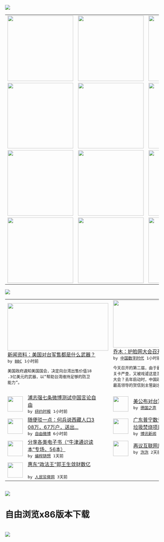 

<a href="https://github.com/greatfire/z/raw/master/FreeBrowser.apk"><img src="https://raw.githubusercontent.com/greatfire/wiki/master/x/header.png" /></a><table><tr><td width="262" align="center" valign="center"><a href="https://github.com/greatfire/wiki/wiki/nyt" title="纽约时报中文网 国际纵览"><img src="https://raw.githubusercontent.com/greatfire/wiki/master/x/nyt_flag.png" width="215"/></a></td><td width="262" align="center" valign="center"><a href="https://github.com/greatfire/wiki/wiki/dw" title=""><img src="https://raw.githubusercontent.com/greatfire/wiki/master/x/dw_flag.png" width="215"/></a></td><td width="262" align="center" valign="center"><a href="https://github.com/greatfire/wiki/wiki/rmjd" title=""><img src="https://raw.githubusercontent.com/greatfire/wiki/master/x/rmjd_flag.png" width="215"/></a></td></tr><tr><td width="262" align="center" valign="center"><a href="https://github.com/paopaonetizen/website" title="泡泡 - 未经审查的互联网信息"><img src="https://raw.githubusercontent.com/greatfire/wiki/master/x/pp_flag.png" width="215"/></a></td><td width="262" align="center" valign="center"><a href="https://github.com/getlantern/mirror" title="以及自由微博和GreatFire.org官方中文论坛"><img src="https://raw.githubusercontent.com/greatfire/wiki/master/x/lantern_flag.png" width="215"/></a></td><td width="262" align="center" valign="center"><a href="https://github.com/cdtmirrors/m/" title=""><img src="https://raw.githubusercontent.com/greatfire/wiki/master/x/cdt_flag.png" width="215"/></a></td></tr><tr><td width="262" align="center" valign="center"><a href="https://github.com/program-think/blog" title="编程随想的博客"><img src="https://raw.githubusercontent.com/greatfire/wiki/master/x/pt_flag.png" width="215"/></a></td><td width="262" align="center" valign="center"><a href="https://github.com/greatfire/wiki/wiki/bbc" title=""><img src="https://raw.githubusercontent.com/greatfire/wiki/master/x/bbc_flag.png" width="215"/></a></td><td width="262" align="center" valign="center"><a href="https://github.com/freeweibo/s" title="自由微博 - 匿名和不受屏蔽的新浪微博搜索"><img src="https://raw.githubusercontent.com/greatfire/wiki/master/x/fw_flag.png" width="215"/></a></td></tr><tr><td width="262" align="center" valign="center"><a href="https://github.com/greatfire/wiki/wiki/google" title=""><img src="https://raw.githubusercontent.com/greatfire/wiki/master/x/google_flag.png" width="215"/></a></td><td width="262" align="center" valign="center"><a href="https://github.com/bxnews/boxun" title=""><img src="https://raw.githubusercontent.com/greatfire/wiki/master/x/bx_flag.png" width="215"/></a></td><td width="262" align="center" valign="center"><a href="https://github.com/greatfire/wiki/wiki/open-source" title="欢迎访问GreatFire.org开发者项目网站"><img src="https://raw.githubusercontent.com/greatfire/wiki/master/x/open-source_flag.png" width="215"/></a></td></tr></table><img src="https://raw.githubusercontent.com/greatfire/wiki/master/x/newsfeed text.png" /><table cols="4"><tr><td colspan="2" width="380"><a href="http://www.bbc.com/zhongwen/simp/china/2015/12/151216_us_tw_arms_list"><img src="http://a.files.bbci.co.uk/worldservice/live/assets/images/2015/12/16/151216222859_frigates_144x81_ap_nocredit.jpg" width="330" height="156"/></a></br><a href="http://www.bbc.com/zhongwen/simp/china/2015/12/151216_us_tw_arms_list">新闻资料：美国对台军售都是什么武器？</a></br><kbd> by <a href="http://www.bbc.co.uk/zhongwen/simp">BBC</a> 1小时前 </kbd></br><pre>美国政府通知美国国会，决定向台湾出售价值18<br/>.3亿美元的武器，以“帮助台湾维持足够的防卫<br/>能力”。</pre></td><td colspan="2" width="380"><a href="http://feedproxy.google.com/~r/chinadigitaltimes/IyPt/~3/xC-sjXTAAhc/"><img src="http://chinadigitaltimes.net/chinese/files/2015/12/k7ttt3.jpg" width="330" height="156"/></a></br><a href="http://feedproxy.google.com/~r/chinadigitaltimes/IyPt/~3/xC-sjXTAAhc/">乔木：护脸网大会召开</a></br><kbd> by <a href="http://chinadigitaltimes.net/chinese/">中国数字时代</a> 1小时前 </kbd></br><pre>今天召开的第二届，由于最高领导亲临讲话，道路<br/>关卡严查，又被戏谑这是互联网大会，还是铁丝网<br/>大会？去年启动时，中国政府作为永久主办方，从<br/>最高领导的贺信到主管副总理马...</pre></td></tr><tr><td><img src="http://static01.nyt.com/images/2015/12/17/world/17chinalawyer/17chinalawyer-articleLarge-v2.jpg" width="50" height="50"/></td><td width="280"><a href="https://d3qlz4p8smvoli.cloudfront.net/china/20151217/c17chinalawyer/">浦志强七条微博测试中国言论自<br/>由</a></br><kbd> by <a href="http://m.cn.nytimes.com/">纽约时报</a> 1小时前 </kbd></td><td><img src="http://www.dw.com/image/0,,18141453_302,00.jpg" width="50" height="50"/></td><td width="280"><a href="http://dw.com/p/1HOly?maca=chi-GK-text-greatfire-all-chinese-15625-xml-mrss">美公布对台军售计划</a></br><kbd> by <a href="http://dw.de">德国之声</a> 6小时前 </kbd></td></tr><tr><td><img src="https://raw.githubusercontent.com/greatfire/wiki/master/x/fw_logo.png" width="50" height="50"/></td><td width="280"><a href="https://freeweibo.com/weibo/3920835758472643">随便驳一点：何兵说西藏人口3<br/>08万，67万户，送出...</a></br><kbd> by <a href="https://freeweibo.com/">自由微博</a> 6小时前 </kbd></td><td><img src="http://www.boxun.com/news/images/2015/12/201512160238china1.jpg" width="50" height="50"/></td><td width="280"><a href="http://www.boxun.com/news/gb/china/2015/12/201512160238.shtml">广东普宁数千村民游行示威抗议<br/>垃圾焚烧项目请看博讯热...</a></br><kbd> by <a href="http://www.boxun.com">博讯新闻</a> 1天前 </kbd></td></tr><tr><td><img src="https://raw.githubusercontent.com/greatfire/wiki/master/x/pt_logo.png" width="50" height="50"/></td><td width="280"><a href="http://feedproxy.google.com/~r/programthink/~3/uGSyaZsHX7I/share-books.html">分享各类电子书（“牛津通识读<br/>本”专场，56本）</a></br><kbd> by <a href="http://program-think.blogspot.com">编程随想</a> 1天前 </kbd></td><td><img src="https://pao-pao.net/sites/pao-pao.net/files/styles/large/public/tu_1_3.jpeg?itok=ODfUXWQb" width="50" height="50"/></td><td width="280"><a href="https://pao-pao.net/article/652">再议互联网反恐与谷歌回归传闻</a></br><kbd> by <a href="https://pao-pao.net">泡泡</a> 2天前 </kbd></td></tr><tr><td><img src="http://www.rmjdw.com/uploads/151213/3-151213135J1423.jpg" width="50" height="50"/></td><td width="280"><a href="http://www.rmjdw.com//tebiebaodao/20151213/15247.html">惠东“政法王”郭王生敛财数亿<br/> </a></br><kbd> by <a href="http://www.rmjdw.com/">人民监督网</a> 3天前 </kbd></td></table></br><a href="https://github.com/greatfire/z/raw/master/FreeBrowser.apk"><img src="https://raw.githubusercontent.com/greatfire/wiki/master/x/download app.png" /></a><h1>自由浏览x86版本下载<h1><a href="https://github.com/greatfire/z/raw/master/FreeBrowser-x86.apk"><img src="https://raw.githubusercontent.com/greatfire/images/master/fb86.qr.png" /></a>